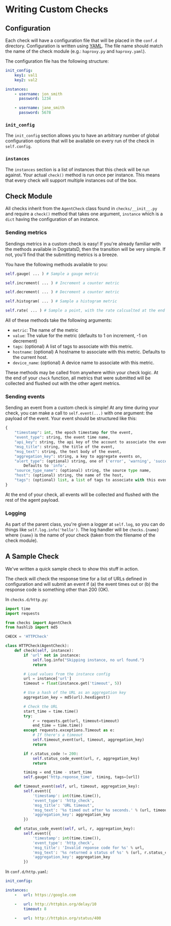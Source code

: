 # Writing Custom Checks

## Configuration

Each check will have a configuration file that will be placed in the `conf.d`
directory. Configuration is written using [YAML](http://www.yaml.org/). The
file name should match the name of the check module (e.g.: `haproxy.py` and `haproxy.yaml`).

The configuration file has the following structure:

```yaml
init_config:
    key1: val1
    key2: val2

instances:
    - username: jon_smith
      password: 1234

    - username: jane_smith
      password: 5678
```

### `init_config`

The `init_config` section allows you to have an arbitrary number of global configuration
options that will be available on every run of the check in `self.config`.

### `instances`

The `instances` section is a list of instances that this check will be run against.
Your actual `check()` method is run once per instance. This means that every check
will support multiple instances out of the box.

## Check Module

All checks inherit from the `AgentCheck` class found in `checks/__init__.py` and
require a `check()` method that takes one argument, `instance` which is a `dict`
having the configuration of an instance.

### Sending metrics

Sendings metrics in a custom check is easy! If you're already familiar with the
methods available in DogstatsD, then the transition will be very simple. If not,
you'll find that the submitting metrics is a breeze.

You have the following methods available to you:

```python
self.gauge( ... ) # Sample a gauge metric

self.increment( ... ) # Increment a counter metric

self.decrement( ... ) # Decrement a counter metric

self.histogram( ... ) # Sample a histogram metric

self.rate( ... ) # Sample a point, with the rate calcualted at the end of the check

```

All of these methods take the following arguments:

- `metric`: The name of the metric
- `value`: The value for the metric (defaults to 1 on increment, -1 on decrement)
- `tags`: (optional) A list of tags to associate with this metric.
- `hostname`: (optional) A hostname to associate with this metric. Defaults to the current host.
- `device_name`: (optional) A device name to associate with this metric.

These methods may be called from anywhere within your check logic. At the end of
your `check` function, all metrics that were submitted will be collected and flushed
out with the other agent metrics.

### Sending events

Sending an event from a custom check is simple! At any time during your check,
you can make a call to `self.event(...)` with one argument: the payload of the event.
Your event should be structured like this:

```python
{
    "timestamp": int, the epoch timestamp for the event,
    "event_type": string, the event time name,
    "api_key": string, the api key of the account to associate the event with,
    "msg_title": string, the title of the event,
    "msg_text": string, the text body of the event,
    "aggregation_key": string, a key to aggregate events on,
    "alert_type": (optional) string, one of ('error', 'warning', 'success', 'info').
        Defaults to 'info'.
    "source_type_name": (optional) string, the source type name,
    "host": (optional) string, the name of the host,
    "tags": (optional) list, a list of tags to associate with this event
}
```

At the end of your check, all events will be collected and flushed with the rest
of the agent payload.

### Logging

As part of the parent class, you're given a logger at `self.log`, so you can do
things like `self.log.info('hello')`. The log handler will be `checks.{name}`
where `{name}` is the name of your check (taken from the filename of the check
module).

## A Sample Check

We've written a quick sample check to show this stuff in action.

The check will check the response time for a list of URLs defined in configuration
and will submit an event if (a) the event times out or (b) the response code is
something other than 200 (OK).

In `checks.d/http.py`:

```python
import time
import requests

from checks import AgentCheck
from hashlib import md5

CHECK = 'HTTPCheck'

class HTTPCheck(AgentCheck):
    def check(self, instance):
        if 'url' not in instance:
            self.log.info("Skipping instance, no url found.")
            return

        # Load values from the instance config
        url = instance['url']
        timeout = float(instance.get('timeout', 5))

        # Use a hash of the URL as an aggregation key
        aggregation_key = md5(url).hexdigest()

        # Check the URL
        start_time = time.time()
        try:
            r = requests.get(url, timeout=timeout)
            end_time = time.time()
        except requests.exceptions.Timeout as e:
            # If there's a timeout
            self.timeout_event(url, timeout, aggregation_key)
            return

        if r.status_code != 200:
            self.status_code_event(url, r, aggregation_key)
            return

        timing = end_time - start_time
        self.gauge('http.reponse_time', timing, tags=[url])

    def timeout_event(self, url, timeout, aggregation_key):
        self.event({
            'timestamp': int(time.time()),
            'event_type': 'http_check',
            'msg_title': 'URL timeout',
            'msg_text': '%s timed out after %s seconds.' % (url, timeout),
            'aggregation_key': aggregation_key
        })

    def status_code_event(self, url, r, aggregation_key):
        self.event({
            'timestamp': int(time.time()),
            'event_type': 'http_check',
            'msg_title': 'Invalid reponse code for %s' % url,
            'msg_text': '%s returned a status of %s' % (url, r.status_code),
            'aggregation_key': aggregation_key
        })
```

In `conf.d/http.yaml`:

```yaml
init_config:

instances:
    -   url: https://google.com

    -   url: http://httpbin.org/delay/10
        timeout: 8

    -   url: http://httpbin.org/status/400
```
